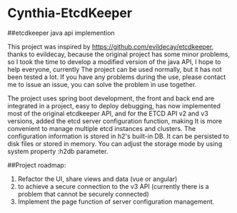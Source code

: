 # Cynthia-EtcdKeeper
##etcdkeeper java api implemention 

This project was inspired by https://github.com/evildecay/etcdkeeper, thanks to evildecay, because the original project has some minor problems, so I took the time to develop a modified version of the java API, I hope to help everyone, currently The project can be used normally, but it has not been tested a lot. If you have any problems during the use, please contact me to issue an issue, you can solve the problem in use together.

The project uses spring boot development, the front and back end are integrated in a project, easy to deploy debugging, has now implemented most of the original etcdkeeper API, and for the ETCD API v2 and v3 versions, added the etcd server configuration function, making It is more convenient to manage multiple etcd instances and clusters. The configuration information is stored in h2's built-in DB. It can be persisted to disk files or stored in memory. You can adjust the storage mode by using system property :h2db parameter.

##Project roadmap:
1. Refactor the UI, share views and data (vue or angular)
2. to achieve a secure connection to the v3 API (currently there is a problem that cannot be securely connected)
3. Implement the page function of server configuration management.
